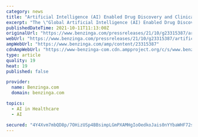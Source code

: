 ```yaml
---
category: news
title: "Artificial Intelligence (AI) Enabled Drug Discovery and Clinical Trials Market Anticipated to Grow Globally at a CAGR of 23.6% during 2021-26"
excerpt: "The \"Global Artificial Intelligence (AI) Enabled Drug Discovery and Clinical Trials Market Research Report: Forecast"
publishedDateTime: 2021-10-11T11:13:00Z
originalUrl: "https://www.benzinga.com/pressreleases/21/10/g23315387/artificial-intelligence-ai-enabled-drug-discovery-and-clinical-trials-market-anticipated-to-grow-g"
webUrl: "https://www.benzinga.com/pressreleases/21/10/g23315387/artificial-intelligence-ai-enabled-drug-discovery-and-clinical-trials-market-anticipated-to-grow-g"
ampWebUrl: "https://www.benzinga.com/amp/content/23315387"
cdnAmpWebUrl: "https://www-benzinga-com.cdn.ampproject.org/c/s/www.benzinga.com/amp/content/23315387"
type: article
quality: 19
heat: 19
published: false

provider:
  name: Benzinga.com
  domain: benzinga.com

topics:
  - AI in Healthcare
  - AI

secured: "4Y4Xvm7mbQD8p/7OHizUSp4BBsimpLGmPXAMHgIoOedkoJais0nYYbaWHF72sAdUaBuyk8t6InPXaIqWxnKQ6ArOirgRlev3GaFqPhF5GNtzCmFdLrJfVTiAQi5iugwQZUT+gIBMDxhaqKcEYSF4sPJAa2KOI+x7/nmE6LGt0HO/h/u1MAwqMBGRcbpXtSCdJvrKRNCKVfTp/mjhQ4RJKHefs6rx05QjhHgCTBzSL15O3Mq7kMnaMTyzwNKELFLqQoLlMmlSYEeqaQG3N6kulI6DewevnMt4MszJ1tCT4n28D1jefGMFULvfdc9Pdpt9H1YXwVR1RQU6CJArMD1rR138CICjcemS4xstZpomkjM=;YNlENQolLf5X3wtZbuZFZA=="
---
```


